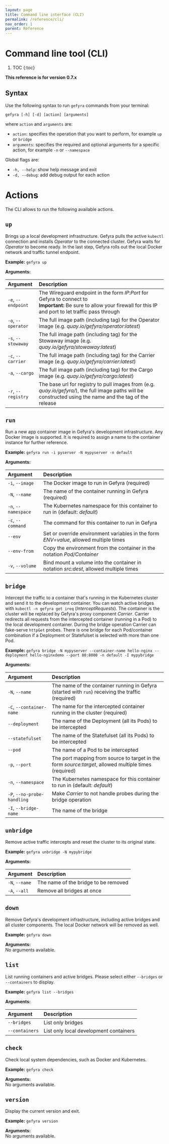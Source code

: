 ```yaml
---
layout: page
title: Command line interface (CLI)
permalink: /reference/cli/
nav_order: 1
parent: Reference
---
```

# Command line tool (CLI)
1. TOC
{:toc}

**This reference is for version 0.7.x**

## Syntax
Use the following syntax to run `gefyra` commands from your terminal:
```
gefyra [-h] [-d] [action] [arguments]
```
where `action` and `arguments` are:
- `action`: specifies the operation that you want to perform, for example `up` or `bridge`
- `arguments`:  specifies the required and optional arguments for a specific action, for example `-n` or `--namespace`

Global flags are:
- `-h, --help`: show help message and exit
- `-d, --debug`: add debug output for each action

# Actions
The CLI allows to run the following available actions.

## `up`
Brings up a local development infrastructure. Gefyra pulls the active `kubectl` connection and installs 
_Operator_ to the connected cluster. Gefyra waits for _Operator_ to become ready. In the last step, Gefyra rolls out
the local Docker network and traffic tunnel endpoint.

**Example:** `gefyra up`

**Arguments:**  

| Argument            | Description                                                                                                                                                                |
|:--------------------|:---------------------------------------------------------------------------------------------------------------------------------------------------------------------------|
| `-e`, `--endpoint`  | The Wireguard endpoint in the form _IP_:_Port_ for Gefyra to connect to<br/>**Important:** Be sure to allow your firewall for this IP and port to let traffic pass through |
| `-o`, `--operator`  | The full image path (including tag) for the Operator image (e.g. _quay.io/gefyra/operator:latest_)                                                                         |
| `-s`, `--stowaway`  | The full image path (including tag) for the Stowaway image (e.g. _quay.io/gefyra/stowaway:latest_)                                                                         |
| `-c`, `--carrier`   | The full image path (including tag) for the Carrier image (e.g. _quay.io/gefyra/carrier:latest_)                                                                           |
| `-a`, `--cargo`     | The full image path (including tag) for the Cargo image (e.g. _quay.io/gefyra/cargo:latest_)                                                                               |
|  `-r`, `--registry` | The base url for registry to pull images from (e.g. _quay.io/gefyra/_), the full image paths will be constructed using the name and the tag of the release                 |                                                                                                      |
                        

## `run`
Run a new app container image in Gefyra's development infrastructure. Any Docker image is supported. It is required to
assign a name to the container instance for further reference.

**Example:** `gefyra run -i pyserver -N mypyserver -n default`

**Arguments:**  

| Argument            | Description                                                                           |
|:--------------------|:--------------------------------------------------------------------------------------|
| `-i`, `--image`     | The Docker image to run in Gefyra (required)                                          |
| `-N`, `--name`      | The name of the container running in Gefyra (required)                                |
| `-n`, `--namespace` | The Kubernetes namespace for this container to run in (default: _default_)            |
| `-c`, `--command`   | The command for this container to run in Gefyra                                       |
| `--env`             | Set or override environment variables in the form _ENV=value_, allowed multiple times |
| `--env-from`        | Copy the environment from the container in the notation _Pod/Container_               |
| `-v`, `--volume`    | Bind mount a volume into the container in notation _src:dest_, allowed multiple times |



## `bridge`
Intercept the traffic to a container that's running in the Kubernetes cluster and send it to the development container.
You can watch active bridges with `kubectl -n gefyra get ireq` (_InterceptRequests_). The container is the cluster will
be replaced by Gefyra's proxy component _Carrier_. Carrier redirects all requests from the intercepted container (running
in a Pod) to the local development container. During the bridge operation Carrier can fake-serve `httpGet` probes. There 
is one bridge for each Pod/container combination if a Deployment or Statefulset is selected with more than one Pod.

**Example:** `gefyra bridge -N mypyserver --container-name hello-nginx --deployment hello-nginxdemo --port 80:8000 -n default -I mypybridge`

**Arguments:**  

| Argument                    | Description                                                                                           |
|:----------------------------|:------------------------------------------------------------------------------------------------------|
| `-N`, `--name`              | The name of the container running in Gefyra (started with `run`) receiving the traffic (required)     |
| `-C`, `--container-name`    | The name for the intercepted container running in the cluster (required)                              |
| `--deployment`              | The name of the Deployment (all its Pods) to be intercepted                                           |
| `--statefulset`             | The name of the Statefulset (all its Pods) to be intercepted                                          |
| `--pod`                     | The name of a Pod to be intercepted                                                                   |
| `-p`, `--port`              | The port mapping from source to target in the form _source:target_, allowed multiple times (required) |
| `-n`, `--namespace`         | The Kubernetes namespace for this container to run in (default: _default_)                            |
| `-P`, `--no-probe-handling` | Make _Carrier_ to not handle probes during the bridge operation                                       |
| `-I`, `--bridge-name`       | The name of the bridge                                                                                |


## `unbridge`
Remove active traffic intercepts and reset the cluster to its original state.

**Example:** `gefyra unbridge -N mypybridge`

**Arguments:**  

| Argument       | Description                          |
|:---------------|:-------------------------------------|
| `-N`, `--name` | The name of the bridge to be removed |
| `-A`, `--all`  | Remove all bridges at once           |


## `down`
Remove Gefyra's development infrastructure, including active bridges and all cluster components. The local Docker
network will be removed as well.

**Example:** `gefyra down`

**Arguments:**  
No arguments available.


## `list`
List running containers and active bridges. Please select either `--bridges` or `--containers` to display.

**Example:** `gefyra list --bridges`

**Arguments:**  

| Argument       | Description                            |
|:---------------|:---------------------------------------|
| `--bridges`    | List only bridges                      |
| `--containers` | List only local development containers | 

## `check`
Check local system dependencies, such as Docker and Kubernetes.

**Example:** `gefyra check`

**Arguments:**  
No arguments available.


## `version`
Display the current version and exit.

**Example:** `gefyra version`

**Arguments:**  
No arguments available.
